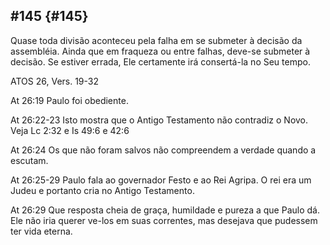 ## #145 {#145}

Quase toda divisão aconteceu pela falha em se submeter à decisão da assembléia. Ainda que em fraqueza ou entre falhas, deve-se submeter à decisão. Se estiver errada, Ele certamente irá consertá-la no Seu tempo.

ATOS 26, Vers. 19-32

At 26:19 Paulo foi obediente.

At 26:22-23 Isto mostra que o Antigo Testamento não contradiz o Novo. Veja Lc 2:32 e Is 49:6 e 42:6

At 26:24 Os que não foram salvos não compreendem a verdade quando a escutam.

At 26:25-29 Paulo fala ao governador Festo e ao Rei Agripa. O rei era um Judeu e portanto cria no Antigo Testamento.

At 26:29 Que resposta cheia de graça, humildade e pureza a que Paulo dá. Ele não iria querer ve-los em suas correntes, mas desejava que pudessem ter vida eterna.